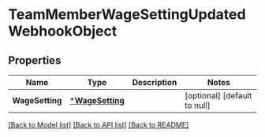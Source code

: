 # TeamMemberWageSettingUpdatedWebhookObject

## Properties

 Name            | Type                               | Description | Notes                        
-----------------|------------------------------------|-------------|------------------------------
 **WageSetting** | [***WageSetting**](WageSetting.md) |             | [optional] [default to null] 

[[Back to Model list]](../README.md#documentation-for-models) [[Back to API list]](../README.md#documentation-for-api-endpoints) [[Back to README]](../README.md)

